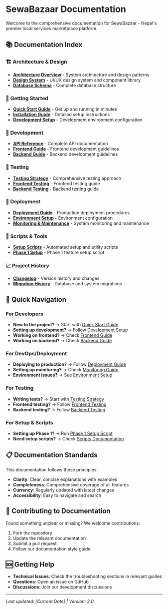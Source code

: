 # SewaBazaar Documentation

Welcome to the comprehensive documentation for SewaBazaar - Nepal's premier local services marketplace platform.

## 📚 Documentation Index

### 🏗️ **Architecture & Design**
- [**Architecture Overview**](./architecture/README.md) - System architecture and design patterns
- [**Design System**](./design/DESIGN_SYSTEM.md) - UI/UX design system and component library
- [**Database Schema**](./architecture/DATABASE_SCHEMA.md) - Complete database structure

### 🚀 **Getting Started**
- [**Quick Start Guide**](./getting-started/QUICK_START.md) - Get up and running in minutes
- [**Installation Guide**](./getting-started/INSTALLATION.md) - Detailed setup instructions
- [**Development Setup**](./getting-started/DEVELOPMENT.md) - Development environment configuration

### 🔧 **Development**
- [**API Reference**](./api/README.md) - Complete API documentation
- [**Frontend Guide**](./frontend/README.md) - Frontend development guidelines
- [**Backend Guide**](./backend/README.md) - Backend development guidelines

### 🧪 **Testing**
- [**Testing Strategy**](./testing/TESTING_STRATEGY.md) - Comprehensive testing approach
- [**Frontend Testing**](./testing/FRONTEND_TESTING.md) - Frontend testing guide
- [**Backend Testing**](./testing/BACKEND_TESTING.md) - Backend testing guide

### 🚢 **Deployment**
- [**Deployment Guide**](./deployment/DEPLOYMENT_GUIDE.md) - Production deployment procedures
- [**Environment Setup**](./deployment/ENVIRONMENT_SETUP.md) - Environment configuration
- [**Monitoring & Maintenance**](./deployment/MONITORING.md) - System monitoring and maintenance

### 🔧 **Scripts & Tools**
- [**Setup Scripts**](./scripts/README.md) - Automated setup and utility scripts
- [**Phase 1 Setup**](./scripts/PHASE_1_SETUP.py) - Phase 1 feature setup script

### 📈 **Project History**
- [**Changelog**](./project/CHANGELOG.md) - Version history and changes
- [**Migration History**](./project/MIGRATION_HISTORY.md) - Database and system migrations

## 🎯 Quick Navigation

### For Developers
- **New to the project?** → Start with [Quick Start Guide](./getting-started/QUICK_START.md)
- **Setting up development?** → Follow [Development Setup](./getting-started/DEVELOPMENT.md)
- **Working on frontend?** → Check [Frontend Guide](./frontend/README.md)
- **Working on backend?** → Check [Backend Guide](./backend/README.md)

### For DevOps/Deployment
- **Deploying to production?** → Follow [Deployment Guide](./deployment/DEPLOYMENT_GUIDE.md)
- **Setting up monitoring?** → Check [Monitoring Guide](./deployment/MONITORING.md)
- **Environment issues?** → See [Environment Setup](./deployment/ENVIRONMENT_SETUP.md)

### For Testing
- **Writing tests?** → Start with [Testing Strategy](./testing/TESTING_STRATEGY.md)
- **Frontend testing?** → Follow [Frontend Testing](./testing/FRONTEND_TESTING.md)
- **Backend testing?** → Follow [Backend Testing](./testing/BACKEND_TESTING.md)

### For Setup & Scripts
- **Setting up Phase 1?** → Run [Phase 1 Setup Script](./scripts/PHASE_1_SETUP.py)
- **Need setup scripts?** → Check [Scripts Documentation](./scripts/README.md)

## 📋 Documentation Standards

This documentation follows these principles:
- **Clarity**: Clear, concise explanations with examples
- **Completeness**: Comprehensive coverage of all features
- **Currency**: Regularly updated with latest changes
- **Accessibility**: Easy to navigate and search

## 🤝 Contributing to Documentation

Found something unclear or missing? We welcome contributions:
1. Fork the repository
2. Update the relevant documentation
3. Submit a pull request
4. Follow our documentation style guide

## 🆘 Getting Help

- **Technical Issues**: Check the troubleshooting sections in relevant guides
- **Questions**: Open an issue on GitHub
- **Discussions**: Join our development discussions

---

*Last updated: [Current Date] | Version: 2.0*